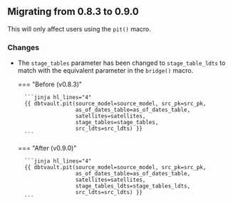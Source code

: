 ## Migrating from 0.8.3 to 0.9.0

This will only affect users using the `pit()` macro. 

### Changes

- The `stage_tables` parameter has been changed to `stage_table_ldts` to match with the equivalent parameter in the `bridge()` macro.

    === "Before (v0.8.3)"
    
        ```jinja hl_lines="4"
        {{ dbtvault.pit(source_model=source_model, src_pk=src_pk,
                        as_of_dates_table=as_of_dates_table,
                        satellites=satellites,
                        stage_tables=stage_tables,
                        src_ldts=src_ldts) }}
        ```
    
    === "After (v0.9.0)"
    
        ```jinja hl_lines="4"
        {{ dbtvault.pit(source_model=source_model, src_pk=src_pk,
                        as_of_dates_table=as_of_dates_table,
                        satellites=satellites,
                        stage_tables_ldts=stage_tables_ldts,
                        src_ldts=src_ldts) }}
        ```